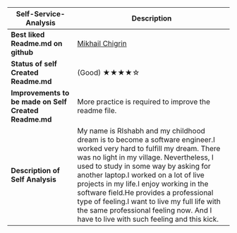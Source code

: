 
| **Self-Service-Analysis** | Description |
| --- | --- |
| **Best liked Readme.md on github** | [Mikhail Chigrin](https://github.com/frozrt) |
| **Status of self Created Readme.md** | (Good)    ★★★★☆|
| **Improvements to be made on Self Created Readme.md** | More practice is required to improve the readme file.|
| **Description of Self Analysis** | My name is RIshabh and my childhood dream is to become a software engineer.I worked very hard to fulfill my dream. There was no light in my village. Nevertheless, I used to study in some way by asking for another laptop.I worked on a lot of live projects in my life.I enjoy working in the software field.He provides a professional type of feeling.I want to live my full life with the same professional feeling now. And I have to live with such feeling and this kick.|

